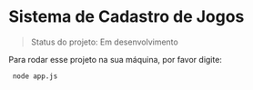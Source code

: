 <h1>Sistema de Cadastro de Jogos</h1>

 > Status do projeto: Em desenvolvimento

Para rodar esse projeto na sua máquina, por favor digite:

```
 node app.js
```

